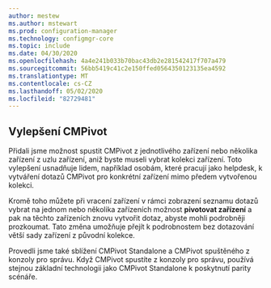 ```yaml
---
author: mestew
ms.author: mstewart
ms.prod: configuration-manager
ms.technology: configmgr-core
ms.topic: include
ms.date: 04/30/2020
ms.openlocfilehash: 4a4e241b033b70bac43db2e281542417f707a479
ms.sourcegitcommit: 56bb5419c41c2e150ffed0564350123135ea4592
ms.translationtype: MT
ms.contentlocale: cs-CZ
ms.lasthandoff: 05/02/2020
ms.locfileid: "82729481"
---
```

## <a name="improvements-to-cmpivot"></a>Vylepšení CMPivot

<!--6518631-->

Přidali jsme možnost spustit CMPivot z jednotlivého zařízení nebo několika zařízení z uzlu zařízení, aniž byste museli vybrat kolekci zařízení. Toto vylepšení usnadňuje lidem, například osobám, které pracují jako helpdesk, k vytváření dotazů CMPivot pro konkrétní zařízení mimo předem vytvořenou kolekci.

Kromě toho můžete při vracení zařízení v rámci zobrazení seznamu dotazů vybrat na jednom nebo několika zařízeních možnost **pivotovat zařízení** a pak na těchto zařízeních znovu vytvořit dotaz, abyste mohli podrobněji prozkoumat. Tato změna umožňuje přejít k podrobnostem bez dotazování větší sady zařízení z původní kolekce.

Provedli jsme také sblížení CMPivot Standalone a CMPivot spuštěného z konzoly pro správu. Když CMPivot spustíte z konzoly pro správu, používá stejnou základní technologii jako CMPivot Standalone k poskytnutí parity scénáře.
